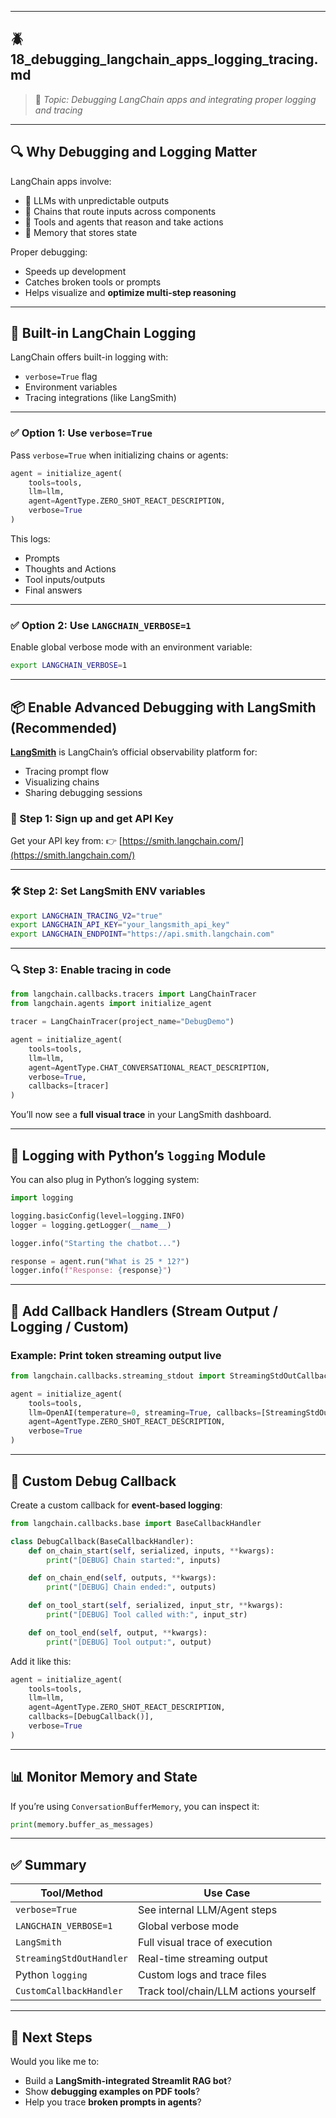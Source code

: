 
---

## 🪲 **18\_debugging\_langchain\_apps\_logging\_tracing.md**

> 📌 *Topic: Debugging LangChain apps and integrating proper logging and tracing*

---

## 🔍 Why Debugging and Logging Matter

LangChain apps involve:

* 🧠 LLMs with unpredictable outputs
* 🔗 Chains that route inputs across components
* 🔧 Tools and agents that reason and take actions
* 🧠 Memory that stores state

Proper debugging:

* Speeds up development
* Catches broken tools or prompts
* Helps visualize and **optimize multi-step reasoning**

---

## 🔧 Built-in LangChain Logging

LangChain offers built-in logging with:

* `verbose=True` flag
* Environment variables
* Tracing integrations (like LangSmith)

---

### ✅ Option 1: Use `verbose=True`

Pass `verbose=True` when initializing chains or agents:

```python
agent = initialize_agent(
    tools=tools,
    llm=llm,
    agent=AgentType.ZERO_SHOT_REACT_DESCRIPTION,
    verbose=True
)
```

This logs:

* Prompts
* Thoughts and Actions
* Tool inputs/outputs
* Final answers

---

### ✅ Option 2: Use `LANGCHAIN_VERBOSE=1`

Enable global verbose mode with an environment variable:

```bash
export LANGCHAIN_VERBOSE=1
```

---

## 📦 Enable Advanced Debugging with LangSmith (Recommended)

**[LangSmith](https://smith.langchain.com/)** is LangChain’s official observability platform for:

* Tracing prompt flow
* Visualizing chains
* Sharing debugging sessions

### 🔐 Step 1: Sign up and get API Key

Get your API key from:
👉 [https://smith.langchain.com/](https://smith.langchain.com/)

---

### 🛠️ Step 2: Set LangSmith ENV variables

```bash
export LANGCHAIN_TRACING_V2="true"
export LANGCHAIN_API_KEY="your_langsmith_api_key"
export LANGCHAIN_ENDPOINT="https://api.smith.langchain.com"
```

---

### 🔍 Step 3: Enable tracing in code

```python
from langchain.callbacks.tracers import LangChainTracer
from langchain.agents import initialize_agent

tracer = LangChainTracer(project_name="DebugDemo")

agent = initialize_agent(
    tools=tools,
    llm=llm,
    agent=AgentType.CHAT_CONVERSATIONAL_REACT_DESCRIPTION,
    verbose=True,
    callbacks=[tracer]
)
```

You’ll now see a **full visual trace** in your LangSmith dashboard.

---

## 📜 Logging with Python’s `logging` Module

You can also plug in Python’s logging system:

```python
import logging

logging.basicConfig(level=logging.INFO)
logger = logging.getLogger(__name__)

logger.info("Starting the chatbot...")

response = agent.run("What is 25 * 12?")
logger.info(f"Response: {response}")
```

---

## 🧪 Add Callback Handlers (Stream Output / Logging / Custom)

### Example: Print token streaming output live

```python
from langchain.callbacks.streaming_stdout import StreamingStdOutCallbackHandler

agent = initialize_agent(
    tools=tools,
    llm=OpenAI(temperature=0, streaming=True, callbacks=[StreamingStdOutCallbackHandler()]),
    agent=AgentType.ZERO_SHOT_REACT_DESCRIPTION,
    verbose=True
)
```

---

## 🧩 Custom Debug Callback

Create a custom callback for **event-based logging**:

```python
from langchain.callbacks.base import BaseCallbackHandler

class DebugCallback(BaseCallbackHandler):
    def on_chain_start(self, serialized, inputs, **kwargs):
        print("[DEBUG] Chain started:", inputs)

    def on_chain_end(self, outputs, **kwargs):
        print("[DEBUG] Chain ended:", outputs)

    def on_tool_start(self, serialized, input_str, **kwargs):
        print("[DEBUG] Tool called with:", input_str)

    def on_tool_end(self, output, **kwargs):
        print("[DEBUG] Tool output:", output)
```

Add it like this:

```python
agent = initialize_agent(
    tools=tools,
    llm=llm,
    agent=AgentType.ZERO_SHOT_REACT_DESCRIPTION,
    callbacks=[DebugCallback()],
    verbose=True
)
```

---

## 📊 Monitor Memory and State

If you’re using `ConversationBufferMemory`, you can inspect it:

```python
print(memory.buffer_as_messages)
```

---

## ✅ Summary

| Tool/Method              | Use Case                              |
| ------------------------ | ------------------------------------- |
| `verbose=True`           | See internal LLM/Agent steps          |
| `LANGCHAIN_VERBOSE=1`    | Global verbose mode                   |
| `LangSmith`              | Full visual trace of execution        |
| `StreamingStdOutHandler` | Real-time streaming output            |
| Python `logging`         | Custom logs and trace files           |
| `CustomCallbackHandler`  | Track tool/chain/LLM actions yourself |

---

## 🚀 Next Steps

Would you like me to:

* Build a **LangSmith-integrated Streamlit RAG bot**?
* Show **debugging examples on PDF tools**?
* Help you trace **broken prompts in agents**?

